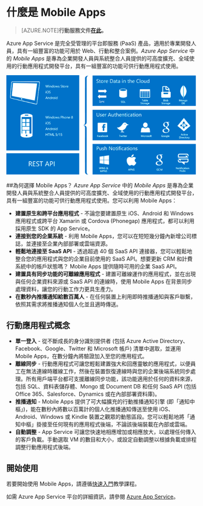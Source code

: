 <properties
	pageTitle="什麼是 Mobile Apps"
	description="了解 App Service 為您的企業行動應用程式帶來哪些優勢。"
	services="app-service\mobile"
	documentationCenter=""
	authors="kirillg"
	manager="dwrede"
	editor=""/>

<tags
	ms.service="app-service-mobile"
	ms.workload="mobile"
	ms.tgt_pltfrm="mobile-multiple"
	ms.devlang="na"
	ms.topic="article"
	ms.date="02/20/2015"
	ms.author="kirillg"/>

# <a name="getting-started"> </a>什麼是 Mobile Apps

>[AZURE.NOTE]**行動服務文件[在此](http://azure.microsoft.com/documentation/services/mobile-services/)。**

Azure App Service 是完全受管理的平台即服務 (PaaS) 產品，適用於專業開發人員，具有一組豐富的功能可用於 Web、行動和整合案例。*Azure App Service* 中的 *Mobile Apps* 是專為企業開發人員與系統整合人員提供的可高度擴充、全域使用的行動應用程式開發平台，具有一組豐富的功能可供行動應用程式使用。

![Mobile Apps](./media/app-service-mobile-value-prop-preview/overview.png)

##為何選擇 Mobile Apps？
*Azure App Service* 中的 *Mobile Apps* 是專為企業開發人員與系統整合人員提供的可高度擴充、全域使用的行動應用程式開發平台，具有一組豐富的功能可供行動應用程式使用。您可以利用 Mobile Apps：

- **建置原生和跨平台應用程式** - 不論您要建置原生 iOS、Android 和 Windows 應用程式或跨平台 Xamarin 或 Cordova (Phonegap) 應用程式，都可以利用採用原生 SDK 的 App Service。  
- **連接到您的企業系統** - 利用 Mobile Apps，您可以在短短幾分鐘內新增公司標誌，並連接至企業內部部署或雲端資源。
- **輕鬆地連接至 SaaS API** - 透過超過 40 個 SaaS API 連接器，您可以輕鬆地整合您的應用程式與您的企業目前使用的 SaaS API。想要更新 CRM 和計費系統中的帳戶狀態嗎？ Mobile Apps 提供隨時可用的企業 SaaS API。
- **建置具有同步功能的可離線應用程式** - 建置可離線運作的應用程式，並在出現與任何企業資料來源或 SaaS API 的連線時，使用 Mobile Apps 在背景同步處理資料，讓您的行動工作力更具生產力。
- **在數秒內推播通知給數百萬人** - 在任何裝置上利用即時推播通知與客戶聯繫，依照其需求將推播通知個人化並且適時傳送。

## 行動應用程式概念
- **單一登入** - 從不斷成長的身分識別提供者 (包括 Azure Active Directory、Facebook、Google、Twitter 和 Microsoft 帳戶) 清單中選取，並運用 Mobile Apps，在數分鐘內將驗證加入至您的應用程式。
- **離線同步** - 行動應用程式可讓您輕鬆建置強大和回應靈敏的應用程式，以便員工在無法連線時離線工作，然後在裝置恢復連線時與您的企業後端系統同步處理。所有用戶端平台都可支援離線同步功能，該功能適用於任何的資料來源，包括 SQL、資料表儲存體、Mongo 或 Document DB 和任何 SaaS API (包括 Office 365、Salesforce、Dynamics 或在內部部署資料庫)。
- **推播通知** - Mobile Apps 提供了可大幅擴充的行動推播通知引擎 (即「通知中樞」)，能在數秒內將數以百萬計的個人化推播通知傳送至使用 iOS、Android、Windows 或 Kindle 裝置之觀眾的動態區段。您可以輕鬆地將「通知中樞」掛接至任何現有的應用程式後端，不論該後端裝載在內部或雲端。
- **自動調整** - App Service 可讓您快速地相應增加或相應放大，以處理任何傳入的客戶負載。手動選取 VM 的數目和大小，或設定自動調整以根據負載或排程調整行動應用程式後端。

## 開始使用 ##
若要開始使用 Mobile Apps，請遵循[快速入門]教學課程。

如需 Azure App Service 平台的詳細資訊，請參閱 [Azure App Service]。


<!-- URLs. -->
[Migrate your Mobile Service to App Service]: app-service-mobile-dotnet-backend-migrating-from-mobile-services-preview.md

[Azure App Service]: ../app-service/app-service-value-prop-what-is.md
[快速入門]: app-service-mobile-ios-get-started-offline-data-preview.md

[Management Portal]: https://manage.windowsazure.com/
[XCode]: https://go.microsoft.com/fwLink/p/?LinkID=266532
[JavaScript backend version]: ../mobile-services-ios-get-started.md
 

<!---HONumber=62-->